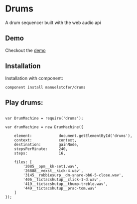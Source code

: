
# Drums

  A drum sequencer built with the web audio api

## Demo

Checkout the [demo](http://manuelstofer.github.com/drums/)

## Installation

Installation with component:

```
component install manuelstofer/drums
```

## Play drums:
```JS

var DrumMachine = require('drums');

var drumMachine = new DrumMachine({

    element:            document.getElementById('drums'),
    context:            context,
    destination:        gainNode,
    stepsPerMinute:     240,
    steps:              16,

    files: [
        '2085__opm__kk-set1.wav',
        '26888__vexst__kick-4.wav',
        '3145__robbiesurp__dm-snare-bb6-5-close.wav',
        '406__tictacshutup__click-1-d.wav',
        '419__tictacshutup__thump-treble.wav',
        '449__tictacshutup__prac-tom.wav'
    ]
});

```
